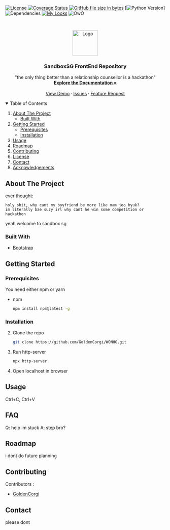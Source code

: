 [![License](https://img.shields.io/badge/license-MIT-green.svg)](https://github.com/goldencorgi/WONHO/LICENSE) 
[![Coverage Status](https://coveralls.io/repos/github/GoldenCorgi/just-time-it/badge.svg?branch=master)](https://coveralls.io/github/GoldenCorgi/just-time-it?branch=master) 
[![GitHub file size in bytes](https://img.shields.io/github/size/GoldenCorgi/just-time-it/timefunctions/__init__.py.svg)](https://github.com/GoldenCorgi/just-time-it/blob/master/timefunctions/__init__.py) 
[![Python Version](https://img.shields.io/badge/python-3.6%20%7C%203.7-blue.svg)]
![Dependencies](https://img.shields.io/badge/dependencies-none-brightgreen.svg) 
[![My Looks](https://img.shields.io/badge/handsome-110%25-blue.svg)](https://www.google.com/search?q=park+hyung+sik) 
![OwO](https://img.shields.io/badge/OwO-what's%20this-blueviolet.svg)


<!-- PROJECT LOGO -->
<br />
<p align="center">
  <a href="https://github.com/SandboxSG/SandboxSG-Bootstrap">
    <img src="src/img/logo.png" alt="Logo" width="80" height="80">
  </a>

  <h3 align="center">SandboxSG FrontEnd Repository</h3>

  <p align="center">
    "the only thing better than a relationship counsellor is a hackathon"
    <br />
    <a href=""><strong>Explore the Documentation »</strong></a>
    <br />
    <br />
    <a href="">View Demo</a>
    ·
    <a href="https://github.com/WONHO/issues">Issues</a>
    ·
    <a href="https://github.com/WONHO/issues">Feature Request</a>
  </p>
</p>

<!-- TABLE OF CONTENTS -->
<details open="open">
  <summary>Table of Contents</summary>
  <ol>
    <li>
      <a href="#about-the-project">About The Project</a>
      <ul>
        <li><a href="#built-with">Built With</a></li>
      </ul>
    </li>
    <li>
      <a href="#getting-started">Getting Started</a>
      <ul>
        <li><a href="#prerequisites">Prerequisites</a></li>
        <li><a href="#installation">Installation</a></li>
      </ul>
    </li>
    <li><a href="#usage">Usage</a></li>
    <li><a href="#roadmap">Roadmap</a></li>
    <li><a href="#contributing">Contributing</a></li>
    <li><a href="#license">License</a></li>
    <li><a href="#contact">Contact</a></li>
    <li><a href="#acknowledgements">Acknowledgements</a></li>
  </ol>
</details>

<!-- ABOUT THE PROJECT -->

## About The Project

ever thought:

```
holy shit, why cant my boyfriend be more like nam joo hyuk?
im literally bae suzy irl why cant he win some competition or hackathon
```

yeah welcome to sandbox sg

### Built With

- [Bootstrap](https://getbootstrap.com)

<!-- GETTING STARTED -->

## Getting Started

### Prerequisites

You need either npm or yarn

- npm
  ```sh
  npm install npm@latest -g
  ```

### Installation

2. Clone the repo
   ```sh
   git clone https://github.com/GoldenCorgi/WONHO.git
   ```
3. Run http-server
   ```sh
   npx http-server
   ```
4. Open localhost in browser

<!-- USAGE EXAMPLES -->

## Usage

Ctrl+C, Ctrl+V

## FAQ

Q: help im stuck
A: step bro?
<!-- ROADMAP -->

## Roadmap

i dont do future planning

<!-- CONTRIBUTING -->

## Contributing

Contributors :

- [GoldenCorgi](https://github.com/GoldenCorgi)

<!-- CONTACT -->

## Contact

please dont
